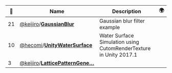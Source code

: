 |:star2: | Name | Description | 🌍|
|---|---|---|---|
|21|[@keijiro](https://github.com/keijiro)/[**GaussianBlur**](https://github.com/keijiro/GaussianBlur)|Gaussian blur filter example||
|10|[@hecomi](https://github.com/hecomi)/[**UnityWaterSurface**](https://github.com/hecomi/UnityWaterSurface)|Water Surface Simulation using CutomRenderTexture in Unity 2017.1||
|3|[@keijiro](https://github.com/keijiro)/[**LatticePatternGene…**](https://github.com/keijiro/LatticePatternGenerator)|||

